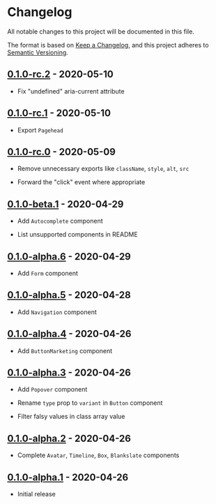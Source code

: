 # Changelog

All notable changes to this project will be documented in this file.

The format is based on [Keep a Changelog](https://keepachangelog.com/en/1.0.0/),
and this project adheres to [Semantic Versioning](https://semver.org/spec/v2.0.0.html).

## [0.1.0-rc.2](https://github.com/metonym/svelte-primer/releases/tag/v0.1.0-rc.2) - 2020-05-10

- Fix "undefined" aria-current attribute

## [0.1.0-rc.1](https://github.com/metonym/svelte-primer/releases/tag/v0.1.0-rc.1) - 2020-05-10

- Export `Pagehead`

## [0.1.0-rc.0](https://github.com/metonym/svelte-primer/releases/tag/v0.1.0-rc.0) - 2020-05-09

- Remove unnecessary exports like `className`, `style`, `alt`, `src`

- Forward the "click" event where appropriate

## [0.1.0-beta.1](https://github.com/metonym/svelte-primer/releases/tag/v0.1.0-beta.1) - 2020-04-29

- Add `Autocomplete` component

- List unsupported components in README

## [0.1.0-alpha.6](https://github.com/metonym/svelte-primer/releases/tag/v0.1.0-alpha.6) - 2020-04-29

- Add `Form` component

## [0.1.0-alpha.5](https://github.com/metonym/svelte-primer/releases/tag/v0.1.0-alpha.5) - 2020-04-28

- Add `Navigation` component

## [0.1.0-alpha.4](https://github.com/metonym/svelte-primer/releases/tag/v0.1.0-alpha.4) - 2020-04-26

- Add `ButtonMarketing` component

## [0.1.0-alpha.3](https://github.com/metonym/svelte-primer/releases/tag/v0.1.0-alpha.3) - 2020-04-26

- Add `Popover` component

- Rename `type` prop to `variant` in `Button` component

- Filter falsy values in class array value

## [0.1.0-alpha.2](https://github.com/metonym/svelte-primer/releases/tag/v0.1.0-alpha.2) - 2020-04-26

- Complete `Avatar`, `Timeline`, `Box`, `Blankslate` components

## [0.1.0-alpha.1](https://github.com/metonym/svelte-primer/releases/tag/v0.1.0-alpha.1) - 2020-04-26

- Initial release
